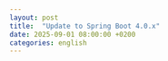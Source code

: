 ```yaml
---
layout: post
title:  "Update to Spring Boot 4.0.x"
date: 2025-09-01 08:00:00 +0200
categories: english
---
```


